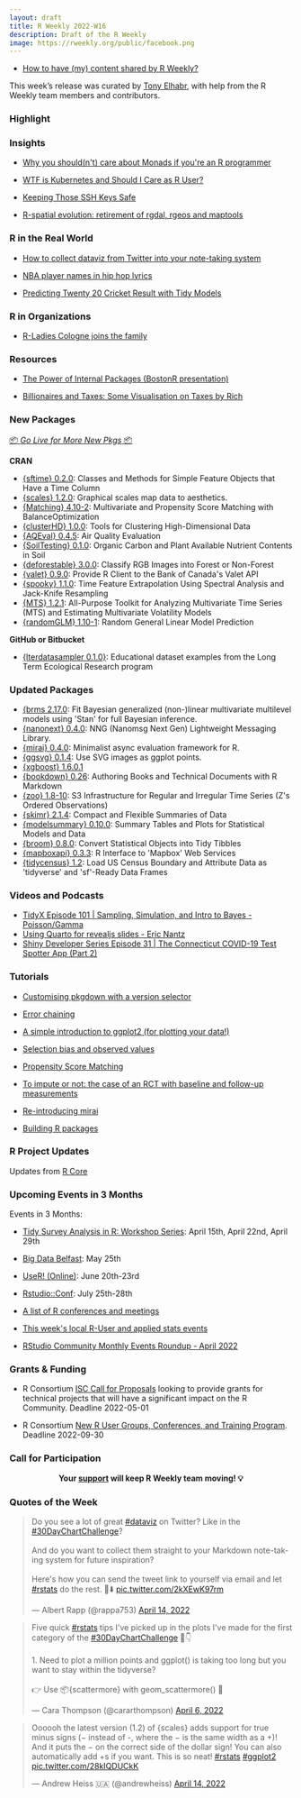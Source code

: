 ```yaml
---
layout: draft
title: R Weekly 2022-W16
description: Draft of the R Weekly
image: https://rweekly.org/public/facebook.png
---
```


+ [How to have (my) content shared by R Weekly?](https://github.com/rweekly/rweekly.org#how-to-have-my-content-shared-by-r-weekly)

This week’s release was curated by [Tony Elhabr](https://twitter.com/TonyElHabr), with help from the R Weekly team members and contributors.

### Highlight



### Insights

+ [Why you should(n't) care about Monads if you're an R programmer](https://www.brodrigues.co/blog/2022-04-11-monads/)

+ [WTF is Kubernetes and Should I Care as R User?](https://blog.rmhogervorst.nl/blog/2022/04/17/wtf-is-kubernetes-and-should-i-care-as-r-user/)

+ [Keeping Those SSH Keys Safe](https://rud.is/b/2022/04/16/keeping-those-ssh-keys-safe/)

+ [R-spatial evolution: retirement of rgdal, rgeos and maptools](https://r-spatial.org//r/2022/04/12/evolution.html)

### R in the Real World

+ [How to collect dataviz from Twitter into your note-taking system](https://albert-rapp.de/post/2022-04-11-get-twitter-posts-into-your-notetaking-system/)

+ [NBA player names in hip hop lyrics](https://luisdva.github.io/rstats/NBA-rap/)

+ [Predicting Twenty 20 Cricket Result with Tidy Models](https://theparttimeanalyst.com/2022/04/12/predicting-twenty-20-cricket-result-with-tidy-models/)

### R in Organizations

+ [R-Ladies Cologne joins the family](https://cosimameyer.rbind.io/post/new-r-ladies-chapter-cologne/)

### Resources

+ [The Power of Internal Packages (BostonR presentation)](https://meghan.rbind.io/talk/boston-user/)

+ [Billionaires and Taxes: Some Visualisation on Taxes by Rich](https://www.harsh17.in/billionaires-and-taxes/)

### New Packages

<p class="added-hostname"><a href="https://rweekly.org/live" target="_blank" class="externalLink">📦 <i>Go Live for More New Pkgs</i> 📦</a></p>

**CRAN**

+ [{sftime} 0.2.0](https://r-spatial.org//r/2022/04/12/sftime-1.html): Classes and Methods for Simple Feature Objects that Have a Time Column
+ [{scales} 1.2.0](https://www.tidyverse.org/blog/2022/04/scales-1-2-0/): Graphical scales map data to aesthetics.
+ [{Matching} 4.10-2](https://cran.r-project.org/package=Matching): Multivariate and Propensity Score Matching with BalanceOptimization
+ [{clusterHD} 1.0.0](https://cran.r-project.org/package=clusterHD): Tools for Clustering High-Dimensional Data
+ [{AQEval} 0.4.5](https://cran.r-project.org/package=AQEval): Air Quality Evaluation
+ [{SoilTesting} 0.1.0](https://cran.r-project.org/package=SoilTesting): Organic Carbon and Plant Available Nutrient Contents in Soil
+ [{deforestable} 3.0.0](https://cran.r-project.org/package=deforestable): Classify RGB Images into Forest or Non-Forest
+ [{valet} 0.9.0](https://cran.r-project.org/package=valet): Provide R Client to the Bank of Canada's Valet API
+ [{spooky} 1.1.0](https://cran.r-project.org/package=spooky): Time Feature Extrapolation Using Spectral Analysis and Jack-Knife Resampling
+ [{MTS} 1.2.1](https://cran.r-project.org/package=MTS): All-Purpose Toolkit for Analyzing Multivariate Time Series (MTS) and Estimating Multivariate Volatility Models
+ [{randomGLM} 1.10-1](https://cran.r-project.org/package=randomGLM): Random General Linear Model Prediction

**GitHub or Bitbucket**

+ [{lterdatasampler 0.1.0}](https://lter.github.io/lterdatasampler/): Educational dataset examples from the Long Term Ecological Research program 

### Updated Packages

+ [{brms 2.17.0](https://cran.r-project.org/package=brms): Fit Bayesian generalized (non-)linear multivariate multilevel models using 'Stan' for full Bayesian inference.
+ [{nanonext} 0.4.0](https://cran.r-project.org/package=nanonext): NNG (Nanomsg Next Gen) Lightweight Messaging Library.
+ [{mirai} 0.4.0](https://cran.r-project.org/package=mirai): Minimalist async evaluation framework for R.
+ [{ggsvg} 0.1.4](https://github.com/coolbutuseless/ggsvg): Use SVG images as ggplot points.
+ [{xgboost} 1.6.0.1](https://cran.r-project.org/package=xgboost)
+ [{bookdown} 0.26](https://cran.r-project.org/package=bookdown): Authoring Books and Technical Documents with R Markdown
+ [{zoo} 1.8-10](https://cran.r-project.org/package=zoo): S3 Infrastructure for Regular and Irregular Time Series (Z's Ordered Observations)
+ [{skimr} 2.1.4](https://cran.r-project.org/package=skimr): Compact and Flexible Summaries of Data
+ [{modelsummary} 0.10.0](https://cran.r-project.org/package=modelsummary): Summary Tables and Plots for Statistical Models and Data
+ [{broom} 0.8.0](https://cran.r-project.org/package=broom): Convert Statistical Objects into Tidy Tibbles
+ [{mapboxapi} 0.3.3](https://cran.r-project.org/package=mapboxapi): R Interface to 'Mapbox' Web Services
+ [{tidycensus} 1.2](https://cran.r-project.org/package=tidycensus): Load US Census Boundary and Attribute Data as 'tidyverse' and 'sf'-Ready Data Frames

### Videos and Podcasts

+ [TidyX Episode 101 | Sampling, Simulation, and Intro to Bayes - Poisson/Gamma](https://www.youtube.com/watch?v=_eCFJaUoRms)
+ [Using Quarto for revealjs slides - Eric Nantz](https://www.youtube.com/watch?v=cW9vFhpGFgw)
+ [Shiny Developer Series Episode 31 | The Connecticut COVID-19 Test Spotter App (Part 2)](https://www.youtube.com/watch?v=GdxVtl3FwmI)

### Tutorials

+ [Customising pkgdown with a version selector](https://thisisnic.github.io/2022/04/15/customising-pkgdown-with-a-version-selector/)

+ [Error chaining](https://thisisnic.github.io/2022/04/09/error-chaining/)

+ [A simple introduction to ggplot2 (for plotting your data!)](https://www.rforecology.com/post/a-simple-introduction-to-ggplot2/)

+ [Selection bias and observed values](https://jacobsimmering.com/post/selection-observed/)

+ [Propensity Score Matching](https://statsnotebook.io/blog/analysis/matching/)

+ [To impute or not: the case of an RCT with baseline and follow-up measurements](https://www.rdatagen.net/post/2022-04-12-to-impute-or-not-the-case-of-an-rct-with-baseline-and-follow-up-measurements/)

+ [Re-introducing mirai](https://shikokuchuo.net/posts/18-reintroducing-mirai/)

+ [Building R packages](https://www.paulamoraga.com/blog/2022/04/12/2022-04-12-rpackages/)

<!--<div class="post-more-begin></div><div class="post-more-end"></div>-->

### R Project Updates

Updates from [R Core](http://developer.r-project.org/blosxom.cgi/R-devel/NEWS)

### Upcoming Events in 3 Months

Events in 3 Months:

+ [Tidy Survey Analysis in R: Workshop Series](https://www.mapor.org/2022-spring-webinar-series/): April 15th, April 22nd, April 29th

+ [Big Data Belfast](https://www.bigdatabelfast.com/): May 25th

+ [UseR! (Online)](https://user2022.r-project.org/): June 20th-23rd

+ [Rstudio::Conf](https://www.rstudio.com/conference/): July 25th-28th

+ [A list of R conferences and meetings](https://jumpingrivers.github.io/meetingsR/events.html)

+ [This week's local R-User and applied stats events](https://community.rstudio.com/c/irl)

+ [RStudio Community Monthly Events Roundup - April 2022](https://www.rstudio.com/blog/rstudio-community-monthly-events-roundup-april-2022/)

### Grants & Funding

+ R Consortium [ISC Call for Proposals](https://www.r-consortium.org/blog/2022/04/01/isc-call-for-proposals-2) looking to provide grants for technical projects that will have a significant impact on the R Community. Deadline 2022-05-01

+ R Consortium [New R User Groups, Conferences, and Training Program](https://www.r-consortium.org/announcement/2022/04/01/announcing-the-new-r-user-groups-conferences-and-training-program). Deadline 2022-09-30

### Call for Participation

<p class="hide-support added-hostname support-rweekly" style="text-align: center;font-weight: bold;">Your <a class="non-visited externalLink" href="https://www.patreon.com/rweekly" onclick="pas(this)">support</a> will keep R Weekly team moving! 💡</p>

### Quotes of the Week

<blockquote class="twitter-tweet"><p lang="en" dir="ltr">Do you see a lot of great <a href="https://twitter.com/hashtag/dataviz?src=hash&amp;ref_src=twsrc%5Etfw">#dataviz</a> on Twitter? Like in the <a href="https://twitter.com/hashtag/30DayChartChallenge?src=hash&amp;ref_src=twsrc%5Etfw">#30DayChartChallenge</a>?<br><br>And do you want to collect them straight to your Markdown note-taking system for future inspiration?<br><br>Here&#39;s how you can send the tweet link to yourself via email and let <a href="https://twitter.com/hashtag/rstats?src=hash&amp;ref_src=twsrc%5Etfw">#rstats</a> do the rest. 🧵⬇️ <a href="https://t.co/2kXEwK97rm">pic.twitter.com/2kXEwK97rm</a></p>&mdash; Albert Rapp (@rappa753) <a href="https://twitter.com/rappa753/status/1514525611745812484?ref_src=twsrc%5Etfw">April 14, 2022</a></blockquote> <script async src="https://platform.twitter.com/widgets.js" charset="utf-8"></script> 

<blockquote class="twitter-tweet"><p lang="en" dir="ltr">Five quick <a href="https://twitter.com/hashtag/rstats?src=hash&amp;ref_src=twsrc%5Etfw">#rstats</a> tips I&#39;ve picked up in the plots I&#39;ve made for the first category of the <a href="https://twitter.com/hashtag/30DayChartChallenge?src=hash&amp;ref_src=twsrc%5Etfw">#30DayChartChallenge</a> 🧵👇<br><br>1. Need to plot a million points and ggplot() is taking too long but you want to stay within the tidyverse?<br> <br>👉 Use 📦{scattermore} with geom_scattermore() 🥳</p>&mdash; Cara Thompson (@cararthompson) <a href="https://twitter.com/cararthompson/status/1511812876016799758?ref_src=twsrc%5Etfw">April 6, 2022</a></blockquote> <script async src="https://platform.twitter.com/widgets.js" charset="utf-8"></script> 

> Oooooh the latest version (1.2) of {scales} adds support for true minus signs (− instead of -, where the − is the same width as a +)! And it puts the − on the correct side of the dollar sign! You can also automatically add +s if you want. This is so neat! [#rstats](https://twitter.com/hashtag/rstats) [#ggplot2](https://twitter.com/hashtag/ggplot2) [pic.twitter.com/28kIQDUCkK](https://t.co/28kIQDUCkK)
> 
> — Andrew Heiss 🇺🇦 (@andrewheiss) [April 14, 2022](https://twitter.com/andrewheiss/status/1514444374654038020)
